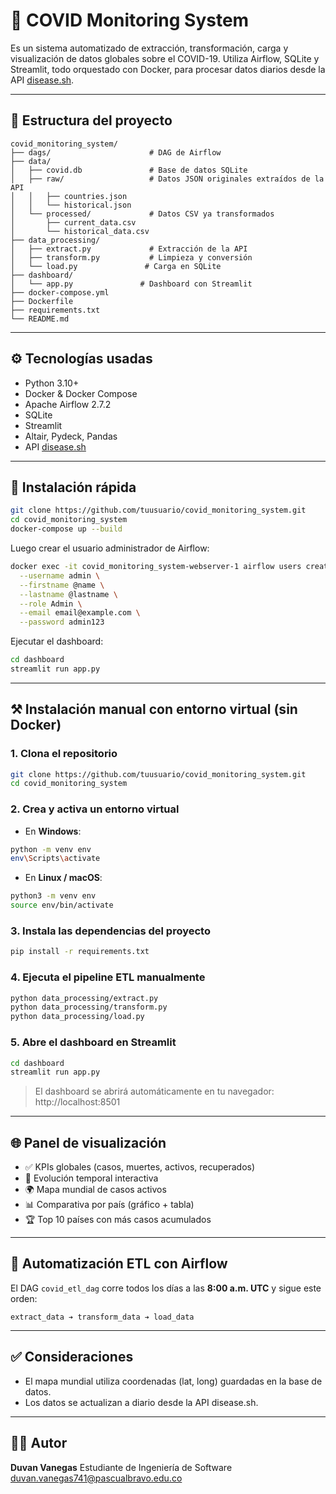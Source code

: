 # 🦠 COVID Monitoring System

Es un sistema automatizado de extracción, transformación, carga y visualización de datos globales sobre el COVID-19. Utiliza Airflow, SQLite y Streamlit, todo orquestado con Docker, para procesar datos diarios desde la API [disease.sh](https://disease.sh).

---

## 📂 Estructura del proyecto

```
covid_monitoring_system/
├── dags/                      # DAG de Airflow
├── data/
│   ├── covid.db               # Base de datos SQLite
│   ├── raw/                   # Datos JSON originales extraídos de la API
│   │   ├── countries.json
│   │   └── historical.json
│   └── processed/             # Datos CSV ya transformados
│       ├── current_data.csv
│       └── historical_data.csv
├── data_processing/
│   ├── extract.py             # Extracción de la API
│   ├── transform.py           # Limpieza y conversión
│   └── load.py               # Carga en SQLite
├── dashboard/
│   └── app.py               # Dashboard con Streamlit
├── docker-compose.yml
├── Dockerfile
├── requirements.txt
└── README.md
```

---

## ⚙️ Tecnologías usadas

* Python 3.10+
* Docker & Docker Compose
* Apache Airflow 2.7.2
* SQLite
* Streamlit
* Altair, Pydeck, Pandas
* API [disease.sh](https://disease.sh)

---

## 🚀 Instalación rápida

```bash
git clone https://github.com/tuusuario/covid_monitoring_system.git
cd covid_monitoring_system
docker-compose up --build
```

Luego crear el usuario administrador de Airflow:

```bash
docker exec -it covid_monitoring_system-webserver-1 airflow users create \
  --username admin \
  --firstname @name \
  --lastname @lastname \
  --role Admin \
  --email email@example.com \
  --password admin123
```

Ejecutar el dashboard:

```bash
cd dashboard
streamlit run app.py
```
---

## ⚒️ Instalación manual con entorno virtual (sin Docker)

### 1. Clona el repositorio

```bash
git clone https://github.com/tuusuario/covid_monitoring_system.git
cd covid_monitoring_system
```

### 2. Crea y activa un entorno virtual

- En **Windows**:
```bash
python -m venv env
env\Scripts\activate
```

- En **Linux / macOS**:
```bash
python3 -m venv env
source env/bin/activate
```

### 3. Instala las dependencias del proyecto

```bash
pip install -r requirements.txt
```

### 4. Ejecuta el pipeline ETL manualmente

```bash
python data_processing/extract.py
python data_processing/transform.py
python data_processing/load.py
```

### 5. Abre el dashboard en Streamlit

```bash
cd dashboard
streamlit run app.py
```

> El dashboard se abrirá automáticamente en tu navegador: http://localhost:8501

---

## 🌐 Panel de visualización

* ✅ KPIs globales (casos, muertes, activos, recuperados)
* 📅 Evolución temporal interactiva
* 🌍 Mapa mundial de casos activos
* 📊 Comparativa por país (gráfico + tabla)
* 🏆 Top 10 países con más casos acumulados

---

## 🚪 Automatización ETL con Airflow

El DAG `covid_etl_dag` corre todos los días a las **8:00 a.m. UTC** y sigue este orden:

```text
extract_data ➔ transform_data ➔ load_data
```

---

## ✅ Consideraciones

* El mapa mundial utiliza coordenadas (lat, long) guardadas en la base de datos.
* Los datos se actualizan a diario desde la API disease.sh.

---

## 👨‍💼 Autor

**Duvan Vanegas**
Estudiante de Ingeniería de Software
[duvan.vanegas741@pascualbravo.edu.co](mailto:duvan.vanegas741@pascualbravo.edu.co)
